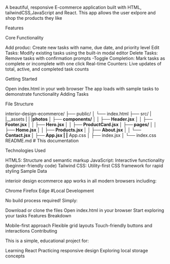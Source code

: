 A beautiful, responsive E-commerce application built with HTML, tailwindCSS,JavaScript and React. This app allows the user exlpore and shop the products they like

Features

Core Functionality

Add produc: Create new tasks with name, due date, and priority level
Edit Tasks: Modify existing tasks using the built-in modal editor
Delete Tasks: Remove tasks with confirmation prompts -Toggle Completion: Mark tasks as complete or incomplete with one click
Real-time Counters: Live updates of total, active, and completed task counts

Getting Started

Open index.html in your web browser
The app loads with sample tasks to demonstrate functionality
Adding Tasks

File Structure

interior-design-ecommerce/
├── public/
│   └── index.html
├── src/
|   |__assets
|   |   |__photos
│   ├── components/
│   │   ├── Header.jsx
│   │   ├── Footer.jsx
│   │   ├── Hero.jsx
│   │   ├── ProductCard.jsx
│   ├── pages/
│   │   ├── Home.jsx
│   │   ├── Products.jsx
│   │   ├── About.jsx
│   │   └── Contact.jsx
│   ├── App.jsx
|   |__ App.css
│   ├── index.jsx
│   └── index.css
 README.md # This documentation

Technologies Used

HTML5: Structure and semantic markup
JavaScript: Interactive functionality (beginner-friendly code)
Tailwind CSS: Utility-first CSS framework for rapid styling
Sample Data


interioir design ecommerce app  works in all modern browsers including:

Chrome
Firefox
Edge
#Local Development

No build process required! Simply:

Download or clone the files
Open index.html in your browser
Start exploring your tasks
Features Breakdown



Mobile-first approach
Flexible grid layouts
Touch-friendly buttons and interactions
Contributing

This is a simple, educational project for:

Learning React
Practicing responsive design
Exploring local storage concepts
